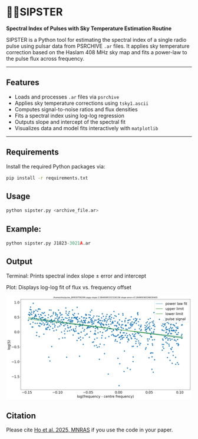 # 🧔🏻SIPSTER

**Spectral Index of Pulses with Sky Temperature Estimation Routine**

SIPSTER is a Python tool for estimating the spectral index of a single radio pulse using pulsar data from PSRCHIVE `.ar` files. It applies sky temperature correction based on the Haslam 408 MHz sky map and fits a power-law to the pulse flux across frequency.

---

## Features

- Loads and processes `.ar` files via `psrchive`
- Applies sky temperature corrections using `tsky1.ascii`
- Computes signal-to-noise ratios and flux densities
- Fits a spectral index using log-log regression
- Outputs slope and intercept of the spectral fit
- Visualizes data and model fits interactively with `matplotlib`

---

## Requirements

Install the required Python packages via:

```bash
pip install -r requirements.txt  
```

## Usage
``` python
python sipster.py <archive_file.ar>
```

## Example:
``` python
python sipster.py J1823-3021A.ar  
```

## Output
Terminal: Prints spectral index slope ± error and intercept  

Plot: Displays log-log fit of flux vs. frequency offset

<img src="sipster_exampleplot.png" alt="sipster" width="1000">

## Citation
Please cite [Ho et al. 2025, MNRAS](https://academic.oup.com/mnras/advance-article/doi/10.1093/mnras/staf995/8168211?utm_source=advanceaccess&utm_campaign=mnras&utm_medium=email&login=false) if you use the code in your paper.

